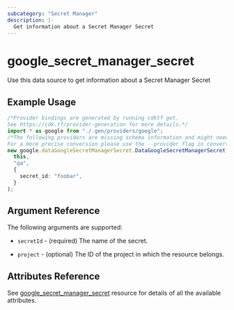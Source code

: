 ```yaml
---
subcategory: "Secret Manager"
description: |-
  Get information about a Secret Manager Secret
---
```


# google\_secret\_manager\_secret

Use this data source to get information about a Secret Manager Secret

## Example Usage

```typescript
/*Provider bindings are generated by running cdktf get.
See https://cdk.tf/provider-generation for more details.*/
import * as google from "./.gen/providers/google";
/*The following providers are missing schema information and might need manual adjustments to synthesize correctly: google.
For a more precise conversion please use the --provider flag in convert.*/
new google.dataGoogleSecretManagerSecret.DataGoogleSecretManagerSecret(
  this,
  "qa",
  {
    secret_id: "foobar",
  }
);

```

## Argument Reference

The following arguments are supported:

*   `secretId` - (required) The name of the secret.

*   `project` - (optional) The ID of the project in which the resource belongs.

## Attributes Reference

See [google\_secret\_manager\_secret](https://registry.terraform.io/providers/hashicorp/google/latest/docs/resources/secret_manager_secret) resource for details of all the available attributes.
